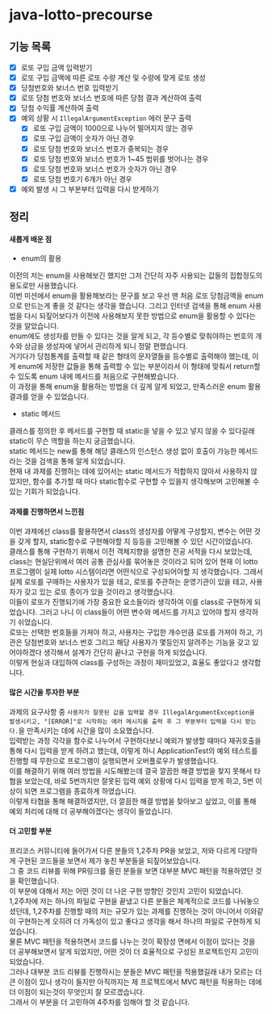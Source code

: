# java-lotto-precourse
## 기능 목록
- [x] 로또 구입 금액 입력받기
- [x] 로또 구입 금액에 따른 로또 수량 계산 및 수량에 맞게 로또 생성
- [x] 당첨번호와 보너스 번호 입력받기
- [x] 로또 당첨 번호와 보너스 번호에 따른 당첨 결과 계산하여 출력
- [x] 당첨 수익률 계산하여 출력
- [x] 예외 상황 시 `IllegalArgumentException` 에러 문구 출력
  - [x] 로또 구입 금액이 1000으로 나누어 떨어지지 않는 경우
  - [x] 로또 구입 금액이 숫자가 아닌 경우
  - [x] 로또 당첨 번호와 보너스 번호가 중복되는 경우
  - [x] 로또 당첨 번호와 보너스 번호가 1~45 범위를 벗어나는 경우
  - [x] 로또 당첨 번호와 보너스 번호가 숫자가 아닌 경우
  - [x] 로또 당첨 번호기 6개가 아닌 경우
- [x] 예외 발생 시 그 부분부터 입력을 다시 받게하기

## 정리

#### 새롭게 배운 점

- enum의 활용

이전의 저는 enum을 사용해보긴 했지만 그저 간단히 자주 사용되는 값들의 집합정도의 용도로만 사용했습니다.<br>
이번 미션에서 enum을 활용해보라는 문구를 보고 우선 맨 처음 로또 당첨금액을 enum으로 만드는게 좋을 것 같다는 생각을 했습니다. 그리고 인터넷 검색을 통해 enum 사용법을 다시 되짚어보다가 이전에 사용해보지 못한 방법으로 enum을 활용할 수 있다는 것을 알았습니다.<br>
enum에도 생성자를 만들 수 있다는 것을 알게 되고, 각 등수별로 맞춰야하는 번호의 개수와 상금을 생성자에 넣어서 관리하게 되니 정말 편했습니다.<br>
거기다가 당첨통계를 출력할 때 같은 형태의 문자열들을 등수별로 출력해야 했는데, 이게 enum에 저장한 값들을 통해 출력할 수 있는 부분이라서 이 형태에 맞춰서 return할 수 있도록 enum 내에 메서드를 처음으로 구현해봤습니다.<br>
이 과정을 통해 enum을 활용하는 방법을 더 깊게 알게 되었고, 만족스러운 enum 활용 결과를 얻을 수 있었습니다.

- static 메서드

클래스를 정의한 후 메서드를 구현할 때 static을 넣을 수 있고 넣지 않을 수 있다길래 static이 무슨 역할을 하는지 궁금했습니다.<br>
static 메서드는 new를 통해 해당 클래스의 인스턴스 생성 없이 호출이 가능한 메서드라는 것을 검색을 통해 알게 되었습니다.<br>
현재 내 과제를 진행하는 데에 있어서는 static 메서드가 적합하지 않아서 사용하지 않았지만, 함수를 추가할 때 마다 static함수로 구현할 수 있을지 생각해보며 고민해볼 수 있는 기회가 되었습니다.

#### 과제를 진행하면서 느낀점

이번 과제에선 class를 활용하면서 class의 생성자를 어떻게 구성할지, 변수는 어떤 것을 갖게 할지, static함수로 구현해야할 지 등등을 고민해볼 수 있던 시간이었습니다.<br>
클래스를 통해 구현하기 위해서 이전 객체지향을 설명한 전공 서적을 다시 보았는데, class는 현실단위에서 여러 공통 관심사를 묶어놓은 것이라고 되어 있어 현재 이 lotto 프로그램이 실제 lotto 시스템이라면 어떤식으로 구성되어야할 지 생각했습니다.
그래서 실제 로또를 구매하는 사용자가 있을 테고, 로또를 주관하는 운영기관이 있을 테고, 사용자가 갖고 있는 로또 종이가 있을 것이라고 생각했습니다.<br>
이들이 로또가 진행되기에 가장 중요한 요소들이라 생각하여 이를 class로 구현하게 되었습니다. 그러고 나니 이 class들이 어떤 변수와 메서드를 가지고 있어야 할지 생각하기 쉬었습니다.<br>
로또는 선택한 번호들을 가져야 하고, 사용자는 구입한 개수만큼 로또를 가져야 하고, 기관은 당첨번호와 보너스 번호 그리고 해당 사용자가 몇등인지 알려주는 기능을 갖고 있어야하겠다 생각해서 설계가 간단히 끝나고 구현을 하게 되었습니다.<br>
이렇게 현실과 대입하여 class를 구성하는 과정이 재미있었고, 효율도 좋았다고 생각합니다.

#### 많은 시간을 투자한 부분

과제의 요구사항 중 `사용자가 잘못된 값을 입력할 경우 IllegalArgumentException을 발생시키고, "[ERROR]"로 시작하는 에러 메시지를 출력 후 그 부분부터 입력을 다시 받는다.`을 만족시키는 데에 시간을 많이 소요했습니다.<br>
입력받는 과정 각각을 함수로 나누어서 구현하다보니 예외가 발생할 때마다 재귀호출을 통해 다시 입력을 받게 하려고 했는데, 이렇게 하니 ApplicationTest의 예외 테스트를 진행할 때 무한으로 프로그램이 실행되면서 오버플로우가 발생했습니다.<br>
이를 해결하기 위해 여러 방법을 시도해봤는데 결국 깔끔한 해결 방법을 찾지 못해서 타협을 보았는데, 바로 5번까지만 잘못된 입력 예외 상황에 다시 입력을 받게 하고, 5번 이상이 되면 프로그램을 종료하게 하였습니다.<br>
이렇게 타협을 통해 해결하였지만, 더 깔끔한 해결 방법을 찾아보고 싶었고, 이를 통해 예외 처리에 대해 더 공부해야겠다는 생각이 들었습니다.

#### 더 고민할 부분

프리코스 커뮤니티에 들어가서 다른 분들의 1,2주차 PR을 보았고, 저와 다르게 다양하게 구현된 코드들을 보면서 제가 놓친 부분들을 되짚어보았습니다.<br>
그 중 코드 리뷰를 위해 PR링크를 올린 분들을 보면 대부분 MVC 패턴을 적용하였던 것을 확인했습니다.<br>
이 부분에 대해서 저는 어떤 것이 더 나은 구현 방향인 것인지 고민이 되었습니다.<br>
1,2주차에 저는 하나의 파일로 구현을 끝냈고 다른 분들은 체계적으로 코드를 나눠놓으셨던데, 1,2주차를 진행할 때의 저는 규모가 있는 과제를 진행하는 것이 아니어서 이와같이 구현하는게 오히려 더 가독성이 있고 좋다고 생각을 해서 하나의 파일로 구현하게 되었습니다.<br>
물론 MVC 패턴을 적용하면서 코드를 나누는 것이 확장성 면에서 이점이 있다는 것을 더 공부해보면서 알게 되었지만, 어떤 것이 더 효율적으로 구성된 프로젝트인지 고민이 되었습니다.<br>
그러나 대부분 코드 리뷰를 진행하시는 분들은 MVC 패턴을 적용했길래 내가 모르는 더 큰 이점이 있나 생각이 들지만 아직까지는 제 프로젝트에서 MVC 패턴을 적용하는 데에 더 이점이 되는것이 무엇인지 잘 모르겠습니다.<br>
그래서 이 부분을 더 고민하여 4주차를 임해야 할 것 같습니다.